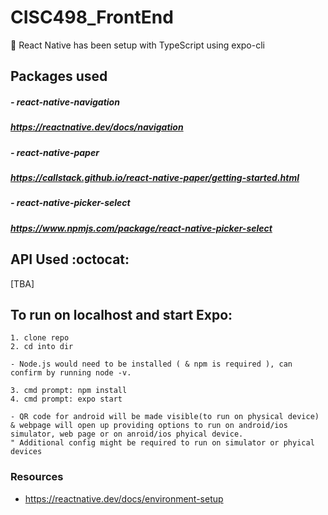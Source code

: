 # CISC498_FrontEnd
:helicopter: React Native has been setup with TypeScript using expo-cli


## Packages used
##### - react-native-navigation
##### https://reactnative.dev/docs/navigation

##### - react-native-paper
##### https://callstack.github.io/react-native-paper/getting-started.html

##### - react-native-picker-select 
##### https://www.npmjs.com/package/react-native-picker-select

## API Used :octocat:
[TBA]

## To run on localhost and start Expo:
```
1. clone repo
2. cd into dir

- Node.js would need to be installed ( & npm is required ), can confirm by running node -v.

3. cmd prompt: npm install
4. cmd prompt: expo start

- QR code for android will be made visible(to run on physical device) & webpage will open up providing options to run on android/ios simulator, web page or on anroid/ios phyical device.
" Additional config might be required to run on simulator or phyical devices
```
### Resources
 - https://reactnative.dev/docs/environment-setup 